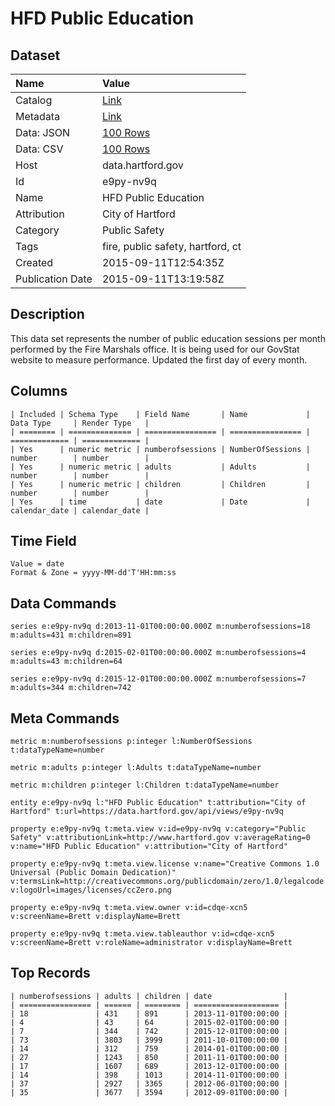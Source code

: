 # HFD Public Education

## Dataset

| Name | Value |
| :--- | :---- |
| Catalog | [Link](https://catalog.data.gov/dataset/hfd-public-education) |
| Metadata | [Link](https://data.hartford.gov/api/views/e9py-nv9q) |
| Data: JSON | [100 Rows](https://data.hartford.gov/api/views/e9py-nv9q/rows.json?max_rows=100) |
| Data: CSV | [100 Rows](https://data.hartford.gov/api/views/e9py-nv9q/rows.csv?max_rows=100) |
| Host | data.hartford.gov |
| Id | e9py-nv9q |
| Name | HFD Public Education |
| Attribution | City of Hartford |
| Category | Public Safety |
| Tags | fire, public safety, hartford, ct |
| Created | 2015-09-11T12:54:35Z |
| Publication Date | 2015-09-11T13:19:58Z |

## Description

This data set represents the number of public education sessions per month performed by the Fire Marshals office.  It is being used for our GovStat website to measure performance.  Updated the first day of every month.

## Columns

```ls
| Included | Schema Type    | Field Name       | Name             | Data Type     | Render Type   |
| ======== | ============== | ================ | ================ | ============= | ============= |
| Yes      | numeric metric | numberofsessions | NumberOfSessions | number        | number        |
| Yes      | numeric metric | adults           | Adults           | number        | number        |
| Yes      | numeric metric | children         | Children         | number        | number        |
| Yes      | time           | date             | Date             | calendar_date | calendar_date |
```

## Time Field

```ls
Value = date
Format & Zone = yyyy-MM-dd'T'HH:mm:ss
```

## Data Commands

```ls
series e:e9py-nv9q d:2013-11-01T00:00:00.000Z m:numberofsessions=18 m:adults=431 m:children=891

series e:e9py-nv9q d:2015-02-01T00:00:00.000Z m:numberofsessions=4 m:adults=43 m:children=64

series e:e9py-nv9q d:2015-12-01T00:00:00.000Z m:numberofsessions=7 m:adults=344 m:children=742
```

## Meta Commands

```ls
metric m:numberofsessions p:integer l:NumberOfSessions t:dataTypeName=number

metric m:adults p:integer l:Adults t:dataTypeName=number

metric m:children p:integer l:Children t:dataTypeName=number

entity e:e9py-nv9q l:"HFD Public Education" t:attribution="City of Hartford" t:url=https://data.hartford.gov/api/views/e9py-nv9q

property e:e9py-nv9q t:meta.view v:id=e9py-nv9q v:category="Public Safety" v:attributionLink=http://www.hartford.gov v:averageRating=0 v:name="HFD Public Education" v:attribution="City of Hartford"

property e:e9py-nv9q t:meta.view.license v:name="Creative Commons 1.0 Universal (Public Domain Dedication)" v:termsLink=http://creativecommons.org/publicdomain/zero/1.0/legalcode v:logoUrl=images/licenses/ccZero.png

property e:e9py-nv9q t:meta.view.owner v:id=cdqe-xcn5 v:screenName=Brett v:displayName=Brett

property e:e9py-nv9q t:meta.view.tableauthor v:id=cdqe-xcn5 v:screenName=Brett v:roleName=administrator v:displayName=Brett
```

## Top Records

```ls
| numberofsessions | adults | children | date                | 
| ================ | ====== | ======== | =================== | 
| 18               | 431    | 891      | 2013-11-01T00:00:00 | 
| 4                | 43     | 64       | 2015-02-01T00:00:00 | 
| 7                | 344    | 742      | 2015-12-01T00:00:00 | 
| 73               | 3803   | 3999     | 2011-10-01T00:00:00 | 
| 14               | 312    | 759      | 2014-01-01T00:00:00 | 
| 27               | 1243   | 850      | 2011-11-01T00:00:00 | 
| 17               | 1607   | 689      | 2013-12-01T00:00:00 | 
| 14               | 398    | 1013     | 2014-11-01T00:00:00 | 
| 37               | 2927   | 3365     | 2012-06-01T00:00:00 | 
| 35               | 3677   | 3594     | 2012-09-01T00:00:00 | 
```